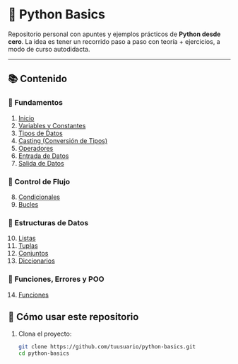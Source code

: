 # 🐍 Python Basics

Repositorio personal con apuntes y ejemplos prácticos de **Python desde cero**.
La idea es tener un recorrido paso a paso con teoría + ejercicios, a modo de curso autodidacta.

---

## 📚 Contenido

### 🔹 Fundamentos
1. [Inicio](src/01-inicio.py)
2. [Variables y Constantes](src/02-variables_constantes.py)
3. [Tipos de Datos](src/03-tipos_datos.py)
4. [Casting (Conversión de Tipos)](src/04-casting.py)
5. [Operadores](src/05-operadores.py)
6. [Entrada de Datos](src/06-entrada_datos.py)
7. [Salida de Datos](src/07-salida_datos.py)

### 🔹 Control de Flujo
8. [Condicionales](src/08-condicionales.py)
9. [Bucles](src/09-bucles.py)

### 🔹 Estructuras de Datos
10. [Listas](src/10-estructura_listas.py)
11. [Tuplas](src/11-estructura_tuplas.py)
12. [Conjuntos](src/12-estructura_conjuntos.py)
13. [Diccionarios](src/13-estructura_diccionarios.py)

### 🔹 Funciones, Errores y POO
14. [Funciones](src/14-funciones.py)

## 🚀 Cómo usar este repositorio

1. Clona el proyecto:
   ```bash
   git clone https://github.com/tuusuario/python-basics.git
   cd python-basics
